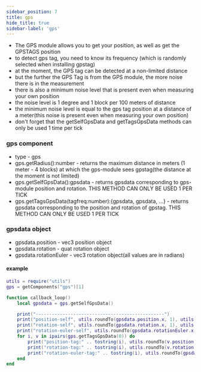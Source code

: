 ```yaml
---
sidebar_position: 7
title: gps
hide_title: true
sidebar-label: 'gps'
---
```

 
* The GPS module allows you to get your position, as well as get the GPSTAGS position
* to detect gps tag, you need to know its frequency (which is randomly selected when installing gpstag)
* at the moment, the GPS tag can be detected at a non-limited distance
* but the further the GPS Tag is from the GPS module, the more noise there is in the measurement
* there is also a minimum noise level that is present even when measuring your own position
* the noise level is 1 degree and 1 block per 100 meters of distance
* the minimum noise level is equal to the gps tag position at a distance of a meter(this noise is present even when measuring your own position)
* don't forget that the getSelfGpsData and getTagsGpsData methods can only be used 1 time per tick

### gps component
* type - gps
* gps.getRadius():number - returns the maximum distance in meters (1 meter - 4 blocks) at which the gps-module sees gpstag(the distance at the moment is not limited)
* gps.getSelfGpsData():gpsdata - returns gpsdata corresponding to gps-module position and rotation. THIS METHOD CAN ONLY BE USED 1 PER TICK
* gps.getTagsGpsData(tagfreq:number):{gpsdata, gpsdata, ...} - returns gpsdata corresponding to the position and rotation of gpstag. THIS METHOD CAN ONLY BE USED 1 PER TICK

### gpsdata object
* gpsdata.position      - vec3 position object
* gpsdata.rotation      - quat rotation object
* gpsdata.rotationEuler - vec3 rotation object(all values are in radians)

#### example
```lua
utils = require("utils")
gps = getComponents("gps")[1]

function callback_loop()
    local gpsdata = gps.getSelfGpsData()

    print("------------------------------------------------")
    print("position-self", utils.roundTo(gpsdata.position.x, 1), utils.roundTo(gpsdata.position.y, 1), utils.roundTo(gpsdata.position.z, 1))
    print("rotation-self", utils.roundTo(gpsdata.rotation.x, 1), utils.roundTo(gpsdata.rotation.y, 1), utils.roundTo(gpsdata.rotation.z, 1), utils.roundTo(gpsdata.rotation.w, 1))
    print("rotation-euler-self", utils.roundTo(gpsdata.rotationEuler.x, 1), utils.roundTo(gpsdata.rotationEuler.y, 1), utils.roundTo(gpsdata.rotationEuler.z, 1))
    for i, v in ipairs(gps.getTagsGpsData(0)) do
        print("position-tag:" .. tostring(i), utils.roundTo(v.position.x, 1), utils.roundTo(v.position.y, 1), utils.roundTo(v.position.z, 1))
        print("rotation-tag:" .. tostring(i), utils.roundTo(v.rotation.x, 1), utils.roundTo(v.rotation.y, 1), utils.roundTo(v.rotation.z, 1), utils.roundTo(v.rotation.w, 1))
        print("rotation-euler-tag:" .. tostring(i), utils.roundTo(gpsdata.rotationEuler.x, 1), utils.roundTo(gpsdata.rotationEuler.y, 1), utils.roundTo(gpsdata.rotationEuler.z, 1))
    end
end
```